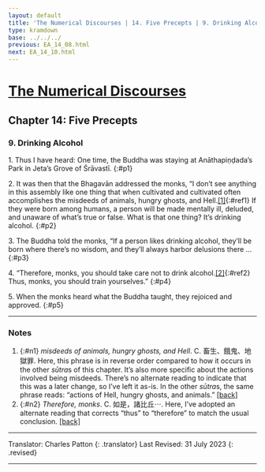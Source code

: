 ```yaml
---
layout: default
title: 'The Numerical Discourses | 14. Five Precepts | 9. Drinking Alcohol'
type: kramdown
base: ../../../
previous: EA_14_08.html
next: EA_14_10.html
---
```


# [The Numerical Discourses](../index.html)
## Chapter 14: Five Precepts
### 9. Drinking Alcohol

1\. Thus I have heard: One time, the Buddha was staying at Anāthapiṇḍada’s Park in Jeta’s Grove of Śrāvastī.
{:#p1}

2\. It was then that the Bhagavān addressed the monks, “I don’t see anything in this assembly like one thing that when cultivated and cultivated often accomplishes the misdeeds of animals, hungry ghosts, and Hell.[\[1\]](#n1){:#ref1} If they were born among humans, a person will be made mentally ill, deluded, and unaware of what’s true or false. What is that one thing? It’s drinking alcohol.
{:#p2}

3\. The Buddha told the monks, “If a person likes drinking alcohol, they’ll be born where there’s no wisdom, and they’ll always harbor delusions there …
{:#p3}

4\. “Therefore, monks, you should take care not to drink alcohol.[\[2\]](#n2){:#ref2} Thus, monks, you should train yourselves.”
{:#p4}

5\. When the monks heard what the Buddha taught, they rejoiced and approved.
{:#p5}

---

### Notes

1. {:#n1} <em>misdeeds of animals, hungry ghosts, and Hell</em>. C. 畜生、餓鬼、地獄罪. Here, this phrase is in reverse order compared to how it occurs in the other <em>sūtra</em>s of this chapter. It’s also more specific about the actions involved being misdeeds. There’s no alternate reading to indicate that this was a later change, so I’ve left it as-is. In the other <em>sūtra</em>s, the same phrase reads: “actions of Hell, hungry ghosts, and animals.” [\[back\]](#ref1)
2. {:#n2} <em>Therefore, monks</em>. C. 如是，諸比丘⋯. Here, I’ve adopted an alternate reading that corrects “thus” to “therefore” to match the usual conclusion. [\[back\]](#ref2)

---

Translator: Charles Patton
{: .translator}
Last Revised: 31 July 2023
{: .revised}

---